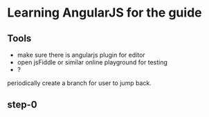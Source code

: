 # Learning AngularJS for the guide

## Tools
- make sure there is angularjs plugin for editor
- open jsFiddle or similar online playground for testing
- ?

periodically create a branch for user to jump back. 
## step-0 
